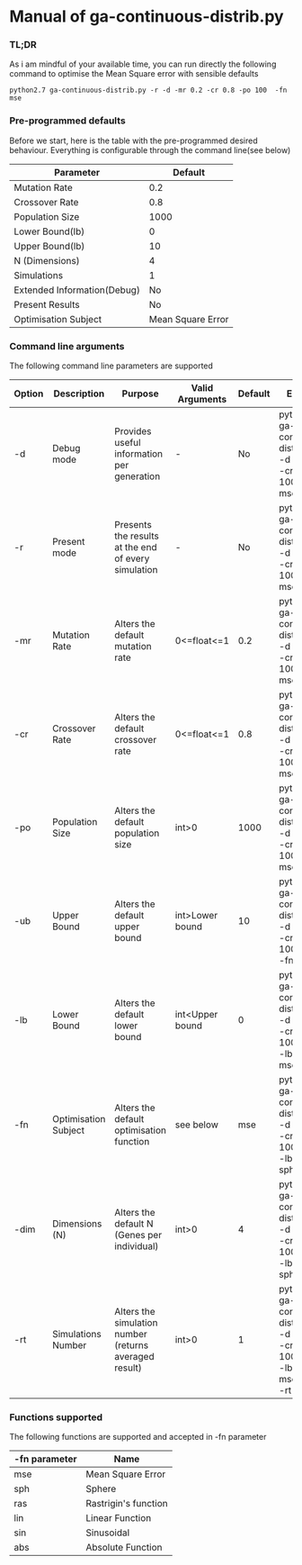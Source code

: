 # Manual of ga-continuous-distrib.py

### TL;DR
As i am mindful of your available time, you can run directly the following command to optimise the Mean Square error with sensible defaults
```shell script
python2.7 ga-continuous-distrib.py -r -d -mr 0.2 -cr 0.8 -po 100  -fn mse
```
### Pre-programmed defaults
Before we start, here is the table with the pre-programmed desired behaviour. Everything is configurable through the command line(see below)

| Parameter                   | Default           |
|-----------------------------|-------------------|
| Mutation Rate               | 0.2               |
| Crossover Rate              | 0.8               |
| Population Size             | 1000              |
| Lower Bound(lb)             | 0                 |
| Upper Bound(lb)             | 10                |
| N (Dimensions)              | 4                 |
| Simulations                 | 1                 |
| Extended Information(Debug) | No                |
| Present Results             | No                |
| Optimisation Subject        | Mean Square Error |

### Command line arguments
The following command line parameters are supported


| Option | Description          | Purpose                                                | Valid Arguments | Default  | Example                                                                                             |
|--------|----------------------|--------------------------------------------------------|-----------------|----------|-----------------------------------------------------------------------------------------------------|
| -d     | Debug mode           | Provides useful information per generation             | -               | No       | python2.7 ga-continuous-distrib.py -r -d -mr 0.2 -cr 0.8 -po 100  -fn mse                           |
| -r     | Present mode         | Presents the results at the end of every simulation    | -               | No       | python2.7 ga-continuous-distrib.py -r -d -mr 0.2 -cr 0.8 -po 100  -fn mse                           |
| -mr    | Mutation Rate        | Alters the default mutation rate                       | 0<=float<=1     | 0.2      | python2.7 ga-continuous-distrib.py -r -d -mr 0.2 -cr 0.8 -po 100  -fn mse                           |
| -cr    | Crossover Rate       | Alters the default crossover rate                      | 0<=float<=1     | 0.8      | python2.7 ga-continuous-distrib.py -r -d -mr 0.2 -cr 0.8 -po 100  -fn mse                           |
| -po    | Population Size      | Alters the default population size                     | int>0           | 1000     | python2.7 ga-continuous-distrib.py -r -d -mr 0.2 -cr 0.8 -po 1000  -fn mse                          |
| -ub    | Upper Bound          | Alters the default upper bound                         | int>Lower bound | 10       | python2.7 ga-continuous-distrib.py -r -d -mr 0.2 -cr 0.8 -po 100 -ub 20  -fn mse                    |
| -lb    | Lower Bound          | Alters the default lower bound                         | int<Upper bound | 0        | python2.7 ga-continuous-distrib.py -r -d -mr 0.2 -cr 0.8 -po 100 -ub 20 -lb -5 -fn mse              |
| -fn    | Optimisation Subject | Alters the default optimisation function               | see below       | mse      | python2.7 ga-continuous-distrib.py -r -d -mr 0.2 -cr 0.8 -po 100 -ub 20 -lb -5 -fn sph              |
| -dim   | Dimensions (N)       | Alters the default N (Genes per individual)            | int>0           | 4        | python2.7 ga-continuous-distrib.py -r -d -mr 0.2 -cr 0.8 -po 100 -ub 20 -lb -5 -fn sph -dim 8       |
| -rt    | Simulations Number   | Alters the simulation number (returns averaged result) | int>0           | 1        | python2.7 ga-continuous-distrib.py -r -d -mr 0.2 -cr 0.8 -po 100 -ub 20 -lb -5 -fn mse -dim 8 -rt 3 |

### Functions supported
The following functions are supported and accepted in -fn parameter

| -fn parameter | Name                 |
|---------------|----------------------|
| mse           | Mean Square Error    |
| sph           | Sphere               |
| ras           | Rastrigin's function |
| lin           | Linear Function      |
| sin           | Sinusoidal           |
| abs           | Absolute Function    |